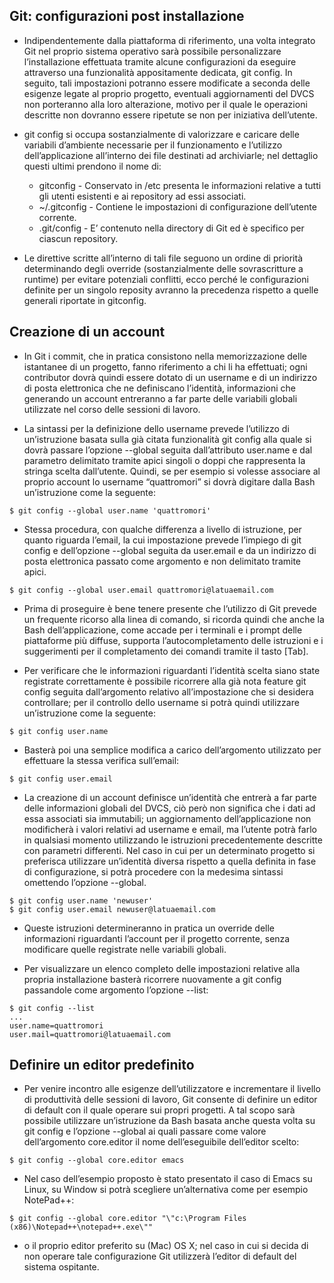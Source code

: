 ## Git: configurazioni post installazione

+ Indipendentemente dalla piattaforma di riferimento, una volta integrato Git nel proprio sistema operativo sarà possibile personalizzare l’installazione effettuata tramite alcune configurazioni da eseguire attraverso una funzionalità appositamente dedicata, git config. In seguito, tali impostazioni potranno essere modificate a seconda delle esigenze legate al proprio progetto, eventuali aggiornamenti del DVCS non porteranno alla loro alterazione, motivo per il quale le operazioni descritte non dovranno essere ripetute se non per iniziativa dell’utente.

+ git config si occupa sostanzialmente di valorizzare e caricare delle variabili d’ambiente necessarie per il funzionamento e l’utilizzo dell’applicazione all’interno dei file destinati ad archiviarle; nel dettaglio questi ultimi prendono il nome di:

    + gitconfig - 	Conservato in /etc presenta le informazioni relative a tutti gli utenti esistenti e ai repository ad essi associati.
    + ~/.gitconfig - Contiene le impostazioni di configurazione dell’utente corrente.
    + .git/config - E’ contenuto nella directory di Git ed è specifico per ciascun repository.

+ Le direttive scritte all’interno di tali file seguono un ordine di priorità determinando degli override (sostanzialmente delle sovrascritture a runtime) per evitare potenziali conflitti, ecco perché le configurazioni definite per un singolo reposity avranno la precedenza rispetto a quelle generali riportate in gitconfig.

## Creazione di un account 

+ In Git i commit, che in pratica consistono nella memorizzazione delle istantanee di un progetto, fanno riferimento a chi li ha effettuati; ogni contributor dovrà quindi essere dotato di un username e di un indirizzo di posta elettronica che ne definiscano l’identità, informazioni che generando un account entreranno a far parte delle variabili globali utilizzate nel corso delle sessioni di lavoro.

+ La sintassi per la definizione dello username prevede l’utilizzo di un’istruzione basata sulla già citata funzionalità git config alla quale si dovrà passare l’opzione --global seguita dall’attributo user.name e dal parametro delimitato tramite apici singoli o doppi che rappresenta la stringa scelta dall’utente. Quindi, se per esempio si volesse associare al proprio account lo username “quattromori” si dovrà digitare dalla Bash un’istruzione come la seguente:

``` 
$ git config --global user.name 'quattromori'
```

+ Stessa procedura, con qualche differenza a livello di istruzione, per quanto riguarda l’email, la cui impostazione prevede l’impiego di git config e dell’opzione --global seguita da user.email e da un indirizzo di posta elettronica passato come argomento e non delimitato tramite apici.

```
$ git config --global user.email quattromori@latuaemail.com
```

+ Prima di proseguire è bene tenere presente che l’utilizzo di Git prevede un frequente ricorso alla linea di comando, si ricorda quindi che anche la Bash dell’applicazione, come accade per i terminali e i prompt delle piattaforme più diffuse, supporta l’autocompletamento delle istruzioni e i suggerimenti per il completamento dei comandi tramite il tasto [Tab].

+ Per verificare che le informazioni riguardanti l’identità scelta siano state registrate correttamente è possibile ricorrere alla già nota feature git config seguita dall’argomento relativo all’impostazione che si desidera controllare; per il controllo dello username si potrà quindi utilizzare un’istruzione come la seguente:

```
$ git config user.name
```

+ Basterà poi una semplice modifica a carico dell’argomento utilizzato per effettuare la stessa verifica sull’email:

```
$ git config user.email
```

+ La creazione di un account definisce un’identità che entrerà a far parte delle informazioni globali del DVCS, ciò però non significa che i dati ad essa associati sia immutabili; un aggiornamento dell’applicazione non modificherà i valori relativi ad username e email, ma l’utente potrà farlo in qualsiasi momento utilizzando le istruzioni precedentemente descritte con parametri differenti. Nel caso in cui per un determinato progetto si preferisca utilizzare un’identità diversa rispetto a quella definita in fase di configurazione, si potrà procedere con la medesima sintassi omettendo l’opzione --global.

```
$ git config user.name 'newuser'
$ git config user.email newuser@latuaemail.com
```

+ Queste istruzioni determineranno in pratica un override delle informazioni riguardanti l’account per il progetto corrente, senza modificare quelle registrate nelle variabili globali.

+ Per visualizzare un elenco completo delle impostazioni relative alla propria installazione basterà ricorrere nuovamente a git config passandole come argomento l’opzione --list:

```
$ git config --list
...
user.name=quattromori
user.mail=quattromori@latuaemail.com
```

## Definire un editor predefinito

+ Per venire incontro alle esigenze dell’utilizzatore e incrementare il livello di produttività delle sessioni di lavoro, Git consente di definire un editor di default con il quale operare sui propri progetti. A tal scopo sarà possibile utilizzare un’istruzione da Bash basata anche questa volta su git config e l’opzione --global ai quali passare come valore dell’argomento core.editor il nome dell’eseguibile dell’editor scelto:

```
$ git config --global core.editor emacs
```

+ Nel caso dell’esempio proposto è stato presentato il caso di Emacs su Linux, su Window si potrà scegliere un’alternativa come per esempio NotePad++:

``` 
$ git config --global core.editor "\"c:\Program Files (x86)\Notepad++\notepad++.exe\""
```

+ o il proprio editor preferito su (Mac) OS X; nel caso in cui si decida di non operare tale configurazione Git utilizzerà l’editor di default del sistema ospitante.